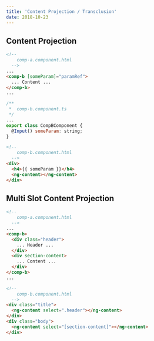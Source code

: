 ```yaml
---
title: 'Content Projection / Transclusion'
date: 2018-10-23
---
```


## Content Projection

```html
<!--
    comp-a.component.html
  -->
...
<comp-b [someParam]="paramRef">
  ... Content ...
</comp-b>
...
```

```js
/**
 *  comp-b.component.ts
 */
...
export class CompBComponent {
  @Input() someParam: string;
}
```

```html
<!--
    comp-b.component.html
  -->
<div>
  <h4>{{ someParam }}</h4>
  <ng-content></ng-content>
</div>
```

## Multi Slot Content Projection

```html
<!--
    comp-a.component.html
  -->
...
<comp-b>
  <div class="header">
    ... Header ...
  </div>
  <div section-content>
    ... Content ...
  </div>
</comp-b>
...
```

```html
<!--
    comp-b.component.html
  -->
<div class="title">
  <ng-content select=".header"></ng-content>
</div>
<div class="body">
  <ng-content select="[section-content]"></ng-content>
</div>
```
